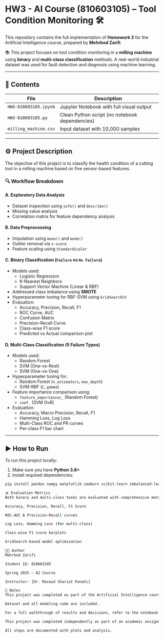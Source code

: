 # HW3 - AI Course (810603105) – Tool Condition Monitoring 🛠️

This repository contains the full implementation of **Homework 3** for the Artificial Intelligence course, prepared by **Mehrbod Zarifi**.

📚 This project focuses on tool condition monitoring in a **milling machine** using **binary** and **multi-class classification** methods. A real-world industrial dataset was used for fault detection and diagnosis using machine learning.

---

## 📁 Contents

| File | Description |
|------|-------------|
| `HW3-810603105.ipynb` | Jupyter Notebook with full visual output |
| `HW3-810603105.py` | Clean Python script (no notebook dependencies) |
| `milling_machine.csv` | Input dataset with 10,000 samples |

---

## ⚙️ Project Description

The objective of this project is to classify the health condition of a cutting tool in a milling machine based on five sensor-based features.

### 🔍 Workflow Breakdown

#### A. Exploratory Data Analysis
- Dataset inspection using `info()` and `describe()`
- Missing value analysis
- Correlation matrix for feature dependency analysis

#### B. Data Preprocessing
- Imputation using `mean()` and `mode()`
- Outlier removal via `z-score`
- Feature scaling using `StandardScaler`

#### C. Binary Classification (`Failure` vs `No Failure`)
- Models used:
  - Logistic Regression
  - K-Nearest Neighbors
  - Support Vector Machine (Linear & RBF)
- Addressed class imbalance using **SMOTE**
- Hyperparameter tuning for RBF-SVM using `GridSearchCV`
- Evaluation:
  - Accuracy, Precision, Recall, F1
  - ROC Curve, AUC
  - Confusion Matrix
  - Precision-Recall Curve
  - Class-wise F1 score
  - Predicted vs Actual comparison plot

#### D. Multi-Class Classification (5 Failure Types)
- Models used:
  - Random Forest
  - SVM (One-vs-Rest)
  - SVM (One-vs-One)
- Hyperparameter tuning for:
  - Random Forest (`n_estimators`, `max_depth`)
  - SVM-RBF (`C`, `gamma`)
- Feature importance comparison using:
  - `feature_importances_` (Random Forest)
  - `coef_` (SVM OvR)
- Evaluation:
  - Accuracy, Macro Precision, Recall, F1
  - Hamming Loss, Log Loss
  - Multi-Class ROC and PR curves
  - Per-class F1 bar chart

---

## ▶️ How to Run

To run this project locally:

1. Make sure you have **Python 3.8+**
2. Install required dependencies:

```bash
pip install pandas numpy matplotlib seaborn scikit-learn imbalanced-learn openpyxl

📊 Evaluation Metrics
Both binary and multi-class tasks are evaluated with comprehensive metrics:

Accuracy, Precision, Recall, F1 Score

ROC-AUC & Precision-Recall curves

Log Loss, Hamming Loss (for multi-class)

Class-wise F1 score barplots

GridSearch-based model optimization

🧑‍💻 Author
Mehrbod Zarifi

Student ID: 810603105

Spring 2025 – AI Course

Instructor: [Dr. Masoud Shariat Panahi]

📌 Notes
This project was completed as part of the Artificial Intelligence course at [University of Tehran].

Dataset and all modeling code are included.

For a full walkthrough of results and decisions, refer to the notebook version.

This project was completed independently as part of an academic assignment.

All steps are documented with plots and analysis.

